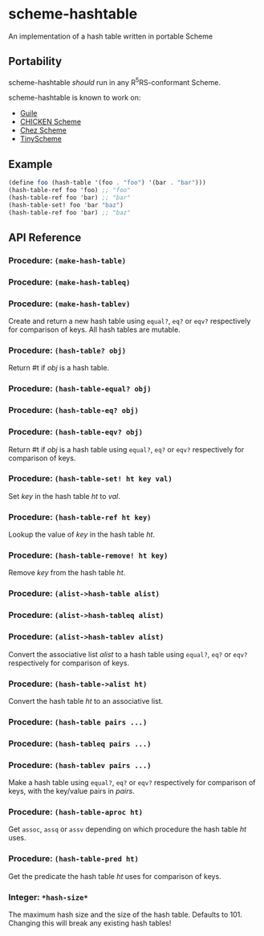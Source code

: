 # scheme-hashtable
An implementation of a hash table written in portable Scheme

## Portability
scheme-hashtable _should_ run in any R<sup>5</sup>RS-conformant Scheme.

scheme-hashtable is known to work on:
 * [Guile](http://www.gnu.org/software/guile/)
 * [CHICKEN Scheme](http://call-cc.org/)
 * [Chez Scheme](http://cisco.github.io/ChezScheme/)
 * [TinyScheme](http://tinyscheme.sourceforge.net)

## Example
```scheme
(define foo (hash-table '(foo . "foo") '(bar . "bar")))
(hash-table-ref foo 'foo) ;; "foo"
(hash-table-ref foo 'bar) ;; "bar"
(hash-table-set! foo 'bar "baz")
(hash-table-ref foo 'bar) ;; "baz"
```

## API Reference
### Procedure: `(make-hash-table)`
### Procedure: `(make-hash-tableq)`
### Procedure: `(make-hash-tablev)`
Create and return a new hash table using `equal?`, `eq?` or `eqv?` respectively for comparison of keys.
All hash tables are mutable.
### Procedure: `(hash-table? obj)`
Return #t if _obj_ is a hash table.
### Procedure: `(hash-table-equal? obj)`
### Procedure: `(hash-table-eq? obj)`
### Procedure: `(hash-table-eqv? obj)`
Return #t if _obj_ is a hash table using `equal?`, `eq?` or `eqv?` respectively for comparison of keys.
### Procedure: `(hash-table-set! ht key val)`
Set _key_ in the hash table _ht_ to _val_.
### Procedure: `(hash-table-ref ht key)`
Lookup the value of _key_ in the hash table _ht_.
### Procedure: `(hash-table-remove! ht key)`
Remove _key_ from the hash table _ht_.
### Procedure: `(alist->hash-table alist)`
### Procedure: `(alist->hash-tableq alist)`
### Procedure: `(alist->hash-tablev alist)`
Convert the associative list _alist_ to a hash table using `equal?`, `eq?` or `eqv?` respectively for comparison of keys.
### Procedure: `(hash-table->alist ht)`
Convert the hash table _ht_ to an associative list.
### Procedure: `(hash-table pairs ...)`
### Procedure: `(hash-tableq pairs ...)`
### Procedure: `(hash-tablev pairs ...)`
Make a hash table using `equal?`, `eq?` or `eqv?` respectively for comparison of keys, with the key/value pairs in _pairs_.
### Procedure: `(hash-table-aproc ht)`
Get `assoc`, `assq` or `assv` depending on which procedure the hash table _ht_ uses.
### Procedure: `(hash-table-pred ht)`
Get the predicate the hash table _ht_ uses for comparison of keys.
### Integer: `*hash-size*`
The maximum hash size and the size of the hash table. Defaults to 101. Changing this will break any existing hash tables!
